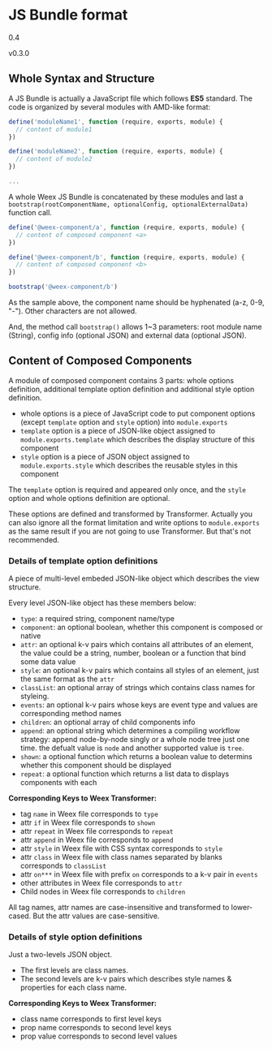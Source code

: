 # JS Bundle format
<span class="weex-version">0.4</span>

v0.3.0

## Whole Syntax and Structure

A JS Bundle is actually a JavaScript file which follows **ES5** standard. The code is organized by several modules with AMD-like format:

```javascript
define('moduleName1', function (require, exports, module) {
  // content of module1
})

define('moduleName2', function (require, exports, module) {
  // content of module2
})

...
```

A whole Weex JS Bundle is concatenated by these modules and last a `bootstrap(rootComponentName, optionalConfig, optionalExternalData)` function call.

```javascript
define('@weex-component/a', function (require, exports, module) {
  // content of composed component <a>
})

define('@weex-component/b', function (require, exports, module) {
  // content of composed component <b>
})

bootstrap('@weex-component/b')
```

As the sample above, the component name should be hyphenated (a-z, 0-9, "-"). Other characters are not allowed.

And, the method call `bootstrap()` allows 1~3 parameters: root module name (String), config info (optional JSON) and external data (optional JSON).

## Content of Composed Components

A module of composed component contains 3 parts: whole options definition, additional template option definition and additional style option definition.

- whole options is a piece of JavaScript code to put component options (except `template` option and `style` option) into `module.exports`
- `template` option is a piece of JSON-like object assigned to `module.exports.template` which describes the display structure of this component
- `style` option is a piece of JSON object assigned to `module.exports.style` which describes the reusable styles in this component

The `template` option is required and appeared only once, and the `style` option and whole options definition are optional.

These options are defined and transformed by Transformer. Actually you can also ignore all the format limitation and write options to `module.exports` as the same result if you are not going to use Transformer. But that's not recommended.

### Details of template option definitions

A piece of multi-level embeded JSON-like object which describes the view structure.

Every level JSON-like object has these members below:

* `type`: a required string, component name/type
* `component`: an optional boolean, whether this component is composed or native
* `attr`: an optional k-v pairs which contains all attributes of an element, the value could be a string, number, boolean or a function that bind some data value
* `style`: an optional k-v pairs which contains all styles of an element, just the same format as the `attr`
* `classList`: an optional array of strings which contains class names for styleing.
* `events`: an optional k-v pairs whose keys are event type and values are corresponding method names
* `children`: an optional array of child components info
* `append`: an optional string which determines a compiling workflow strategy: append node-by-node singly or a whole node tree just one time. the defualt value is `node` and another supported value is `tree`.
* `shown`: a optional function which returns a boolean value to determins whether this component should be displayed
* `repeat`: a optional function which returns a list data to displays components with each

**Corresponding Keys to Weex Transformer:**

- tag `name` in Weex file corresponds to `type`
- attr `if` in Weex file corresponds to `shown`
- attr `repeat` in Weex file corresponds to `repeat`
- attr `append` in Weex file corresponds to `append`
- attr `style` in Weex file with CSS syntax corresponds to `style`
- attr `class` in Weex file with class names separated by blanks corresponds to `classList`
- attr `on***` in Weex file with prefix `on` corresponds to a k-v pair in `events`
- other attributes in Weex file corresponds to `attr`
- Child nodes in Weex file corresponds to `children`

All tag names, attr names are case-insensitive and transformed to lower-cased. But the attr values are case-sensitive.

### Details of style option definitions

Just a two-levels JSON object.

* The first levels are class names.
* The second levels are k-v pairs which describes style names & properties for each class name.

**Corresponding Keys to Weex Transformer:**

* class name corresponds to first level keys
* prop name corresponds to second level keys
* prop value corresponds to second level values
